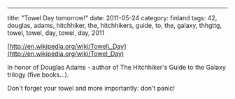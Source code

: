 ---
title: "Towel Day tomorrow!"
date: 2011-05-24
category: finland
tags: 42, douglas, adams, hitchhiker, the, hitchhikers, guide, to, the, galaxy, thhgttg, towel, towel, day, towel, day, 2011

[http://en.wikipedia.org/wiki/Towel\_Day](http://en.wikipedia.org/wiki/Towel_Day)

In honor of Douglas Adams - author of The Hitchhiker's Guide to the Galaxy trilogy (five books...).

Don't forget your towel and more importantly: don't panic!

